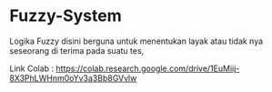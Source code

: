 # Fuzzy-System
Logika Fuzzy disini berguna untuk menentukan layak atau tidak nya seseorang di terima pada suatu tes, 

Link Colab : https://colab.research.google.com/drive/1EuMiij-8X3PhLWHnm0oYv3a3Bb8GVvlw
